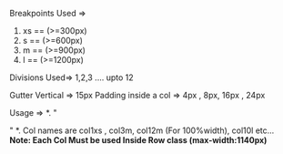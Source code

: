 Breakpoints Used =>
1. xs == (>=300px)
2. s == (>=600px)
3.  m == (>=900px)
4. l == (>=1200px)

Divisions Used=>
1,2,3 .... upto 12

Gutter Vertical => 15px
Padding inside a col => 4px , 8px, 16px , 24px

Usage => *. "<div class="row">
		<div class="col1s">
		</div>
	   </div>"
	*. Col names are col1xs , col3m, col12m (For 100%width), col10l etc... 
<b>Note: Each Col Must be used Inside Row class (max-width:1140px) </b>


